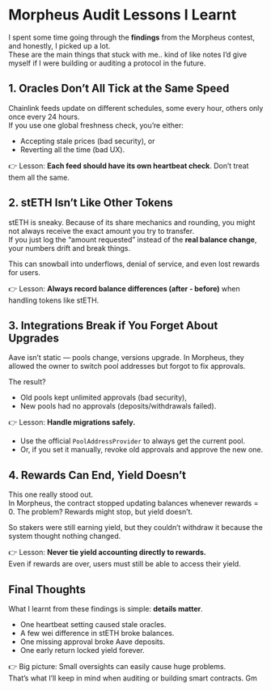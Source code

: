 # Morpheus Audit  Lessons I Learnt

I spent some time going through the **findings** from the Morpheus contest, and honestly, I picked up a lot.  
These are the main things that stuck with me.. kind of like notes I’d give myself if I were building or auditing a protocol in the future.  



## 1. Oracles Don’t All Tick at the Same Speed  
Chainlink feeds update on different schedules, some every hour, others only once every 24 hours.  
If you use one global freshness check, you’re either:  
- Accepting stale prices (bad security), or  
- Reverting all the time (bad UX).  

👉 Lesson: **Each feed should have its own heartbeat check**. Don’t treat them all the same.  



## 2. stETH Isn’t Like Other Tokens  
stETH is sneaky. Because of its share mechanics and rounding, you might not always receive the exact amount you try to transfer.  
If you just log the “amount requested” instead of the **real balance change**, your numbers drift and break things.  

This can snowball into underflows, denial of service, and even lost rewards for users.  

👉 Lesson: **Always record balance differences (after - before)** when handling tokens like stETH.  



## 3. Integrations Break if You Forget About Upgrades  
Aave isn’t static — pools change, versions upgrade. In Morpheus, they allowed the owner to switch pool addresses but forgot to fix approvals.  

The result?  
- Old pools kept unlimited approvals (bad security),  
- New pools had no approvals (deposits/withdrawals failed).  

👉 Lesson: **Handle migrations safely.**  
- Use the official `PoolAddressProvider` to always get the current pool.  
- Or, if you set it manually, revoke old approvals and approve the new one.  



## 4. Rewards Can End, Yield Doesn’t  
This one really stood out.  
In Morpheus, the contract stopped updating balances whenever rewards = 0. The problem? Rewards might stop, but yield doesn’t.  

So stakers were still earning yield, but they couldn’t withdraw it because the system thought nothing changed.  

👉 Lesson: **Never tie yield accounting directly to rewards.**  
Even if rewards are over, users must still be able to access their yield.  



## Final Thoughts  
What I learnt from these findings is simple: **details matter**.  
- One heartbeat setting caused stale oracles.  
- A few wei difference in stETH broke balances.  
- One missing approval broke Aave deposits.  
- One early return locked yield forever.  

👉 Big picture: Small oversights can easily cause huge problems.  
That’s what I’ll keep in mind when auditing or building smart contracts.
Gm